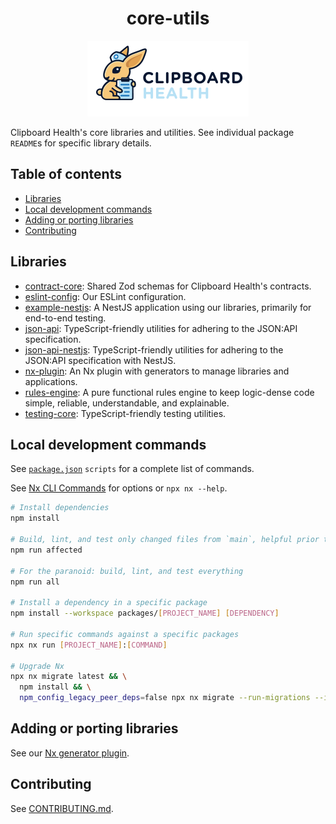 <h1 align="center">core-utils</h1>
<p align="center">
  <a href="https://www.clipboardhealth.com/"><img alt="Clipboard Health logo." src="./static/logo.png"></a>
</p>

Clipboard Health's core libraries and utilities. See individual package `README`s for specific library details.

## Table of contents <!-- omit from toc -->

- [Libraries](#libraries)
- [Local development commands](#local-development-commands)
- [Adding or porting libraries](#adding-or-porting-libraries)
- [Contributing](#contributing)

## Libraries

<!-- START: auto-generated -->

- [contract-core](./packages/contract-core/README.md): Shared Zod schemas for Clipboard Health's contracts.
- [eslint-config](./packages/eslint-config/README.md): Our ESLint configuration.
- [example-nestjs](./packages/example-nestjs/README.md): A NestJS application using our libraries, primarily for end-to-end testing.
- [json-api](./packages/json-api/README.md): TypeScript-friendly utilities for adhering to the JSON:API specification.
- [json-api-nestjs](./packages/json-api-nestjs/README.md): TypeScript-friendly utilities for adhering to the JSON:API specification with NestJS.
- [nx-plugin](./packages/nx-plugin/README.md): An Nx plugin with generators to manage libraries and applications.
- [rules-engine](./packages/rules-engine/README.md): A pure functional rules engine to keep logic-dense code simple, reliable, understandable, and explainable.
- [testing-core](./packages/testing-core/README.md): TypeScript-friendly testing utilities.

<!-- END: auto-generated -->

## Local development commands

See [`package.json`](./package.json) `scripts` for a complete list of commands.

See [Nx CLI Commands](https://nx.dev/reference/commands#nx-cli-commands) for options or `npx nx --help`.

```bash
# Install dependencies
npm install

# Build, lint, and test only changed files from `main`, helpful prior to opening PRs
npm run affected

# For the paranoid: build, lint, and test everything
npm run all

# Install a dependency in a specific package
npm install --workspace packages/[PROJECT_NAME] [DEPENDENCY]

# Run specific commands against a specific packages
npx nx run [PROJECT_NAME]:[COMMAND]

# Upgrade Nx
npx nx migrate latest && \
  npm install && \
  npm_config_legacy_peer_deps=false npx nx migrate --run-migrations --if-exists
```

## Adding or porting libraries

See our [Nx generator plugin](https://github.com/ClipboardHealth/core-utils/tree/main/packages/nx-plugin).

## Contributing

See [CONTRIBUTING.md](./CONTRIBUTING.md).
